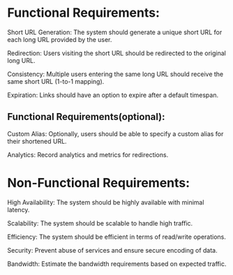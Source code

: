 # Functional Requirements:

Short URL Generation: The system should generate a unique short URL for each long URL provided by the user.

Redirection: Users visiting the short URL should be redirected to the original long URL.

Consistency: Multiple users entering the same long URL should receive the same short URL (1-to-1 mapping).

Expiration: Links should have an option to expire after a default timespan.

## Functional Requirements(optional):

Custom Alias: Optionally, users should be able to specify a custom alias for their shortened URL.

Analytics: Record analytics and metrics for redirections.

# Non-Functional Requirements:

High Availability: The system should be highly available with minimal latency.

Scalability: The system should be scalable to handle high traffic.

Efficiency: The system should be efficient in terms of read/write operations.

Security: Prevent abuse of services and ensure secure encoding of data.

Bandwidth: Estimate the bandwidth requirements based on expected traffic.